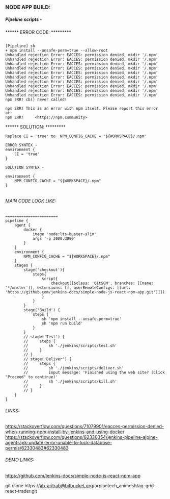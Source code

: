 ### NODE APP BUILD:

##### Pipeline scripts -

****** ERROR CODE: *********
```

[Pipeline] sh
+ npm install --unsafe-perm=true --allow-root
Unhandled rejection Error: EACCES: permission denied, mkdir '/.npm'
Unhandled rejection Error: EACCES: permission denied, mkdir '/.npm'
Unhandled rejection Error: EACCES: permission denied, mkdir '/.npm'
Unhandled rejection Error: EACCES: permission denied, mkdir '/.npm'
Unhandled rejection Error: EACCES: permission denied, mkdir '/.npm'
Unhandled rejection Error: EACCES: permission denied, mkdir '/.npm'
Unhandled rejection Error: EACCES: permission denied, mkdir '/.npm'
Unhandled rejection Error: EACCES: permission denied, mkdir '/.npm'
Unhandled rejection Error: EACCES: permission denied, mkdir '/.npm'
Unhandled rejection Error: EACCES: permission denied, mkdir '/.npm'
npm ERR! cb() never called!

npm ERR! This is an error with npm itself. Please report this error at:
npm ERR!     <https://npm.community>

```
****** SOLUTION: *********
```
Replace CI = 'true' to  NPM_CONFIG_CACHE = "${WORKSPACE}/.npm"

ERROR SYNTEX -
environment {
    CI = 'true'
}

SOLUTION SYNTEX -

environment {
    NPM_CONFIG_CACHE = "${WORKSPACE}/.npm"
}


```
###### MAIN CODE LOOK LIKE:
```
=======================
pipeline {
    agent {
        docker {
            image 'node:lts-buster-slim'
            args '-p 3000:3000'
        }
    }
    environment {
        NPM_CONFIG_CACHE = "${WORKSPACE}/.npm"
    }
    stages {
        stage('checkout'){
            steps{
                script{
                    checkout([$class: 'GitSCM', branches: [[name: '*/master']], extensions: [], userRemoteConfigs: [[url: 'https://github.com/jenkins-docs/simple-node-js-react-npm-app.git']]])
                }
            }
        }
        stage('Build') {
            steps {
                sh 'npm install --unsafe-perm=true'
                sh 'npm run build'
            }
        }
        // stage('Test') {
        //     steps {
        //         sh './jenkins/scripts/test.sh'
        //     }
        // }
        // stage('Deliver') {
        //     steps {
        //         sh './jenkins/scripts/deliver.sh'
        //         input message: 'Finished using the web site? (Click "Proceed" to continue)'
        //         sh './jenkins/scripts/kill.sh'
        //     }
        // }
    }
}

```

###### LINKS: 
https://stackoverflow.com/questions/71079901/eacces-permission-denied-when-running-npm-install-by-jenkins-and-using-docker
https://stackoverflow.com/questions/62330354/jenkins-pipeline-alpine-agent-apk-update-error-unable-to-lock-database-permis/62330483#62330483

###### DEMO LINKS:
https://github.com/jenkins-docs/simple-node-js-react-npm-app


git clone https://ab-aritrab@bitbucket.org/arpiantech_animesh/ag-grid-react-trader.git